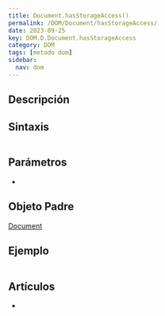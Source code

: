 ```yaml
---
title: Document.hasStorageAccess()
permalink: /DOM/Document/hasStorageAccess/
date: 2023-09-25
key: DOM.D.Document.hasStorageAccess
category: DOM
tags: [metodo dom]
sidebar:
  nav: dom
---
```


## Descripción


## Sintaxis


```javascript

```


## Parámetros

- 

## Objeto Padre


[Document](https://www.w3api.com/DOM/Document/)


## Ejemplo


```javascript

```


## Artículos

- 
